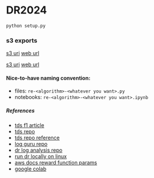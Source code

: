 # DR2024

`python setup.py`


### s3 exports
[s3 uri](s3://aws-deepracer-assets-bbc4aefb-84df-479c-ac81-1ac9da79f270/RE-SAC-Control/)
[web url](https://aws-deepracer-assets-bbc4aefb-84df-479c-ac81-1ac9da79f270.s3.amazonaws.com/RE-SAC-Control/)

[s3 uri](s3://aws-deepracer-assets-bbc4aefb-84df-479c-ac81-1ac9da79f270/RE-SAC-Step/)
[web url](https://aws-deepracer-assets-bbc4aefb-84df-479c-ac81-1ac9da79f270.s3.amazonaws.com/RE-SAC-Step/)


#### Nice-to-have naming convention: 
- files: `re-<algorithm>-<whatever you want>.py`
- notebooks: `re-<algorithm>-<whatever you want>.ipynb`


##### References
- [tds f1 article](https://towardsdatascience.com/an-advanced-guide-to-aws-deepracer-2b462c37eea)
- [tds repo](https://github.com/dgnzlz/Capstone_AWS_DeepRacer/tree/master)
- [tds repo reference](https://github.com/cdthompson/deepracer-k1999-race-lines/blob/master/Race-Line-Calculation.ipynb)
- [log guru repo](https://github.com/aws-deepracer-community/deepracer-log-guru?tab=readme-ov-file)
- [dr log analysis repo](https://github.com/aws-deepracer-community/deepracer-analysis)
- [run dr locally on linux](https://aws-deepracer-community.github.io/deepracer-for-cloud/)
- [aws docs reward function params](https://docs.aws.amazon.com/deepracer/latest/developerguide/deepracer-reward-function-input.html)
- [google colab](https://colab.google/)
